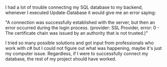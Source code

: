 I had a lot of trouble connecting my SQL database to my backend, whenever I executed Update-Database it would give me an error saying:

"A connection was successfully established with the server, but then an error occurred during the login process. (provider: SSL Provider, error: 0 - The certificate chain was issued by an authority that is not trusted.)"

I tried so many possible solutions and got input from professionals who work with c# but I could not figure out what was happening, maybe it's just my computer issue.
Regardless, if I were to successfully connect my database, the rest of my project should have worked. 
